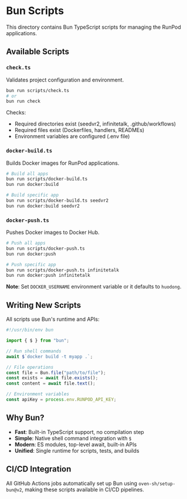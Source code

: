 # Bun Scripts

This directory contains Bun TypeScript scripts for managing the RunPod applications.

## Available Scripts

### `check.ts`
Validates project configuration and environment.

```bash
bun run scripts/check.ts
# or
bun run check
```

Checks:
- Required directories exist (seedvr2, infinitetalk, .github/workflows)
- Required files exist (Dockerfiles, handlers, READMEs)
- Environment variables are configured (.env file)

### `docker-build.ts`
Builds Docker images for RunPod applications.

```bash
# Build all apps
bun run scripts/docker-build.ts
bun run docker:build

# Build specific app
bun run scripts/docker-build.ts seedvr2
bun run docker:build seedvr2
```

### `docker-push.ts`
Pushes Docker images to Docker Hub.

```bash
# Push all apps
bun run scripts/docker-push.ts
bun run docker:push

# Push specific app
bun run scripts/docker-push.ts infinitetalk
bun run docker:push infinitetalk
```

**Note**: Set `DOCKER_USERNAME` environment variable or it defaults to `huodong`.

## Writing New Scripts

All scripts use Bun's runtime and APIs:

```typescript
#!/usr/bin/env bun

import { $ } from "bun";

// Run shell commands
await $`docker build -t myapp .`;

// File operations
const file = Bun.file("path/to/file");
const exists = await file.exists();
const content = await file.text();

// Environment variables
const apiKey = process.env.RUNPOD_API_KEY;
```

## Why Bun?

- **Fast**: Built-in TypeScript support, no compilation step
- **Simple**: Native shell command integration with `$`
- **Modern**: ES modules, top-level await, built-in APIs
- **Unified**: Single runtime for scripts, tests, and builds

## CI/CD Integration

All GitHub Actions jobs automatically set up Bun using `oven-sh/setup-bun@v2`, making these scripts available in CI/CD pipelines.
